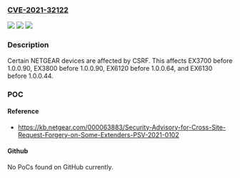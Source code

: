 ### [CVE-2021-32122](https://cve.mitre.org/cgi-bin/cvename.cgi?name=CVE-2021-32122)
![](https://img.shields.io/static/v1?label=Product&message=n%2Fa&color=blue)
![](https://img.shields.io/static/v1?label=Version&message=n%2Fa&color=blue)
![](https://img.shields.io/static/v1?label=Vulnerability&message=n%2Fa&color=brighgreen)

### Description

Certain NETGEAR devices are affected by CSRF. This affects EX3700 before 1.0.0.90, EX3800 before 1.0.0.90, EX6120 before 1.0.0.64, and EX6130 before 1.0.0.44.

### POC

#### Reference
- https://kb.netgear.com/000063883/Security-Advisory-for-Cross-Site-Request-Forgery-on-Some-Extenders-PSV-2021-0102

#### Github
No PoCs found on GitHub currently.

